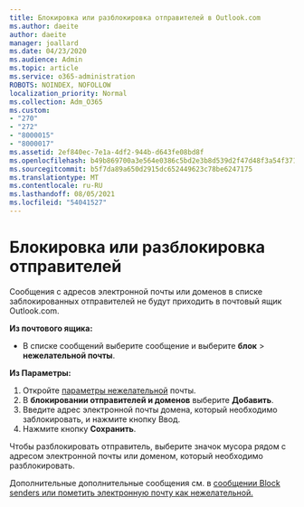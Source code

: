 ```yaml
---
title: Блокировка или разблокировка отправителей в Outlook.com
ms.author: daeite
author: daeite
manager: joallard
ms.date: 04/23/2020
ms.audience: Admin
ms.topic: article
ms.service: o365-administration
ROBOTS: NOINDEX, NOFOLLOW
localization_priority: Normal
ms.collection: Adm_O365
ms.custom:
- "270"
- "272"
- "8000015"
- "8000017"
ms.assetid: 2ef840ec-7e1a-4df2-944b-d643fe08bd8f
ms.openlocfilehash: b49b869700a3e564e0386c5bd2e3b8d539d2f47d48f3a54f3718c770ccc9a0bd
ms.sourcegitcommit: b5f7da89a650d2915dc652449623c78be6247175
ms.translationtype: MT
ms.contentlocale: ru-RU
ms.lasthandoff: 08/05/2021
ms.locfileid: "54041527"
---
```

# <a name="block-or-unblock-senders"></a>Блокировка или разблокировка отправителей

Сообщения с адресов электронной почты или доменов в списке заблокированных отправителей не будут приходить в почтовый ящик Outlook.com.

**Из почтового ящика:**

- В списке сообщений выберите сообщение и выберите **блок**  >  **нежелательной почты**.

**Из Параметры:**

1. Откройте [параметры нежелательной](https://outlook.live.com/mail/options/mail/junkEmail) почты.
2. В **блокировании отправителей и доменов** выберите **Добавить**.
3. Введите адрес электронной почты домена, который необходимо заблокировать, и нажмите кнопку Ввод.
4. Нажмите кнопку **Сохранить**.

Чтобы разблокировать отправитель, выберите значок мусора рядом с адресом электронной почты или доменом, который необходимо разблокировать.

Дополнительные дополнительные сообщения см. в [сообщении Block senders или пометить электронную почту как нежелательной.](https://support.office.com/article/a3ece97b-82f8-4a5e-9ac3-e92fa6427ae4?wt.mc_id=Office_Outlook_com_Alchemy)